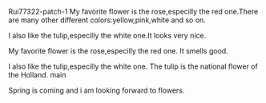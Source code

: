  Rui77322-patch-1
My favorite flower is the rose,especilly the red one.There are many other different colors:yellow,pink,white and so on.


 
I also like the tulip,especilly the white one.It looks very nice.

My favorite flower is the rose,especilly the red one.
It smells good.



I also like the tulip,especilly the white one.
The tulip is the national flower of the Holland.
 main


 Spring is coming and i am looking forward to flowers.
